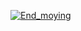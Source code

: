 [![End_moying](https://github-readme-stats.vercel.app/api?username=Endmoying&show_icons=true&theme=transparent)](https://github-readme-stats.vercel.app/api?username=Endmoying&show_icons=true&theme=transparent)
